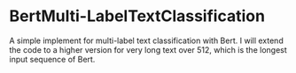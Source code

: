 # BertMulti-LabelTextClassification
A simple implement for multi-label text classification with Bert. I will extend the code to a higher version for very long text over 512, which is the longest input sequence of Bert.
